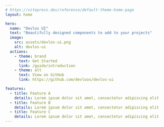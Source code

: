 ```yaml
---
# https://vitepress.dev/reference/default-theme-home-page
layout: home

hero:
  name: "Devlos UI"
  text: "Beautifully designed components to add to your projects"
  image:
    src: assets/devlos-ui.png
    alt: devlos-ui
  actions:
    - theme: brand
      text: Get Started
      link: /guide/introduction
    - theme: alt
      text: View on GitHub
      link: https://github.com/devloos/devlos-ui

features:
  - title: Feature A
    details: Lorem ipsum dolor sit amet, consectetur adipiscing elit
  - title: Feature B
    details: Lorem ipsum dolor sit amet, consectetur adipiscing elit
  - title: Feature C
    details: Lorem ipsum dolor sit amet, consectetur adipiscing elit
---
```

